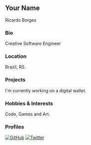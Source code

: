## Your Name
Ricardo Borges

### Bio
Creative Software Engineer

### Location
Brazil, RS.

### Projects
I'm currently working on a digital wallet. 

### Hobbies & Interests
Code, Games and Art.

### Profiles
[![GitHub][github-img]](https://github.com/ricardo93borges)
[![Twitter][twitter-img]](https://twitter.com/)
  
<!-- Don't edit the below 2 lines -->
[twitter-img]: https://i.imgur.com/wWzX9uB.png
[github-img]: https://i.imgur.com/9I6NRUm.png